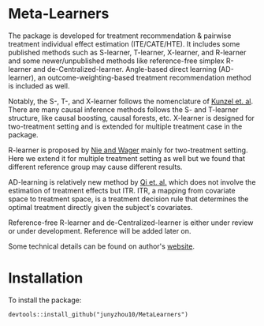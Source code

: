 # Meta-Learners
The package is developed for treatment recommendation &amp; pairwise treatment individual effect estimation (ITE/CATE/HTE). It includes some published methods such as S-learner, T-learner, X-learner, and R-learner and some newer/unpublished methods like reference-free simplex R-learner and de-Centralized-learner. Angle-based direct learning (AD-learner), an outcome-weighting-based treatment recommendation method is included as well. 

Notably, the S-, T-, and X-learner follows the nomenclature of [Kunzel et. al](https://www.pnas.org/doi/pdf/10.1073/pnas.1804597116). There are many causal inference methods follows the S- and T-learner structure, like causal boosting, causal forests, etc. X-learner is designed for two-treatment setting and is extended for multiple treatment case in the package.

R-learner is proposed by [Nie and Wager](https://academic.oup.com/biomet/article/108/2/299/5911092?login=true) mainly for two-treatment setting. Here we extend it for multiple treatment setting as well but we found that different reference group may cause different results. 

AD-learning is relatively new method by [Qi et. al.](https://www.tandfonline.com/doi/abs/10.1080/01621459.2018.1529597) which does not involve the estimation of treatment effects but ITR. ITR, a mapping from covariate space to treatment space, is a treatment decision rule that determines the optimal treatment directly given the subject's covariates. 

Reference-free R-learner and de-Centralized-learner is either under review or under development. Reference will be added later on.

Some technical details can be found on author's [website](https://jzhou.org/posts/metalearner/).

# Installation
To install the package:
```
devtools::install_github("junyzhou10/MetaLearners")
```
